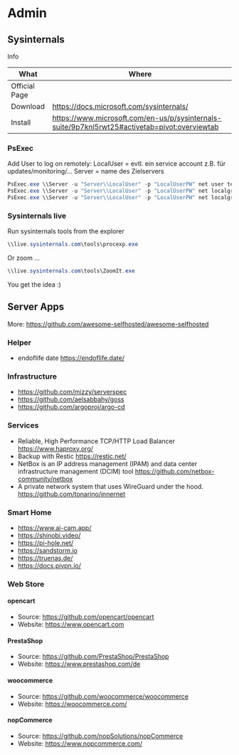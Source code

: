 # Admin

## Sysinternals

Info

|What|Where|
|-|-|
|Official Page||
|Download|<https://docs.microsoft.com/sysinternals/>|
|Install|<https://www.microsoft.com/en-us/p/sysinternals-suite/9p7knl5rwt25#activetab=pivot:overviewtab>|

### PsExec

Add User to log on remotely:
LocalUser = evtl. ein service account z.B. für updates/monitoring/…
Server = name des Zielservers

``` ps1
PsExec.exe \\Server -u "Server\\LocalUser" -p "LocalUserPW" net user testuser2 Passw0rd1 /add
PsExec.exe \\Server -u "Server\\LocalUser" -p "LocalUserPW" net localgroup "Administrators" testuser /add
PsExec.exe \\Server -u "Server\\LocalUser" -p "LocalUserPW" net localgroup "Remote Desktop Users" testuser /add
```

### Sysinternals live

Run sysinternals tools from the explorer

``` ps1
\\live.sysinternals.com\tools\procexp.exe
```

Or zoom ...

``` ps1
\\live.sysinternals.com\tools\ZoomIt.exe
```

You get the idea :)

## Server Apps

More: <https://github.com/awesome-selfhosted/awesome-selfhosted>

### Helper

- endoflife date <https://endoflife.date/>

### Infrastructure

- <https://github.com/mizzy/serverspec>
- <https://github.com/aelsabbahy/goss>
- <https://github.com/argoproj/argo-cd>

### Services

- Reliable, High Performance TCP/HTTP Load Balancer <https://www.haproxy.org/>
- Backup with Restic <https://restic.net/>
- NetBox is an IP address management (IPAM) and data center infrastructure management (DCIM) tool <https://github.com/netbox-community/netbox>
- A private network system that uses WireGuard under the hood. <https://github.com/tonarino/innernet>

### Smart Home

- <https://www.ai-cam.app/>
- <https://shinobi.video/>
- <https://pi-hole.net/>
- <https://sandstorm.io>
- <https://truenas.de/>
- <https://docs.pivpn.io/>

### Web Store

#### opencart

- Source: <https://github.com/opencart/opencart>
- Website: <https://www.opencart.com>

#### PrestaShop

- Source: <https://github.com/PrestaShop/PrestaShop>
- Website: <https://www.prestashop.com/de>

#### woocommerce

- Source: <https://github.com/woocommerce/woocommerce>
- Website: <https://woocommerce.com/>

#### nopCommerce

- Source: <https://github.com/nopSolutions/nopCommerce>
- Website: <https://www.nopcommerce.com/>
